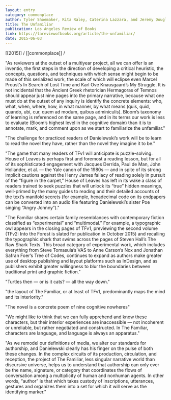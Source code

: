 ```yaml
---
layout: entry
category: commonplace
author: Tyler Shoemaker, Rita Raley, Caterina Lazzara, and Jeremy Douglass
title: The Unfamiliar
publication: Los Angeles Review of Books
link: https://lareviewofbooks.org/article/the-unfamiliar/
date: 2015-06-03
---
```


[[2015]] / [[commonplace]] / 

"As reviewers at the outset of a multiyear project, all we can offer is an inventio, the first steps in the direction of developing a critical heuristic, the concepts, questions, and techniques with which sense might begin to be made of this serialized work, the scale of which will eclipse even Marcel Proust’s In Search of Lost Time and Karl Ove Knausgaard’s My Struggle. It is not incidental that the Ancient Greek rhetorician Hermagoras of Temnos should appear just nine pages into the primary narrative, because what one must do at the outset of any inquiry is identify the concrete elements: who, what, when, where, how, in what manner, by what means (quis, quid, quando, ubi, cur, quem ad modum, quibus adminiculis). Bloom’s taxonomy of learning is referenced on the same page, and in its terms our work is less to evaluate (Bloom’s highest level in the cognitive domain) than it is to annotate, mark, and comment upon as we start to familiarize the unfamiliar."

"The challenge for practiced readers of Danielewski’s work will be to learn to read the novel they have, rather than the novel they imagine it to be."

"The game that many readers of TFv1 will anticipate is puzzle-solving. House of Leaves is perhaps first and foremost a reading lesson, but for all of its sophisticated engagement with Jacques Derrida, Paul de Man, John Hollander, et al. — the Yale canon of the 1980s — and in spite of its strong implicit cautions against the Henry James fallacy of reading solely in pursuit of the “figure in the carpet,” House of Leaves has left in its wake a class of readers trained to seek puzzles that will unlock its “true” hidden meanings, well-primed by the many guides to reading and their detailed accounts of the text’s manifold secrets (for example, hexadecimal code on its endpapers can be converted into an audio file featuring Danielewski’s sister Poe singing “Angry Johnny”)."

"The Familiar shares certain family resemblances with contemporary fiction classified as “experimental” and “multimodal.” For example, a typographic owl appears in the closing pages of TFv1, previewing the second volume (TFv2: Into the Forest is slated for publication in October 2015) and recalling the typographic shark that swims across the pages of Steven Hall’s The Raw Shark Texts. This broad category of experimental work, which includes everything from Steve Tomasula’s VAS to Anne Carson’s Nox and Jonathan Safran Foer’s Tree of Codes, continues to expand as authors make greater use of desktop publishing and layout platforms such as InDesign, and as publishers exhibit greater willingness to blur the boundaries between traditional print and graphic fiction."

"Turtles then — or is it cats? — all the way down."

"the layout of The Familiar, or at least of TFv1, predominantly maps the mind and its interiority."

"The novel is a concrete poem of nine cognitive nowheres"
 
"We might like to think that we can fully apprehend and know these characters, but their interior experiences are inaccessible — not incoherent or unreliable, but rather negotiated and constructed. In The Familiar, characters are language, and language is always an apparatus."

"As we remodel our definitions of media, we alter our standards for authorship, and Danielewski clearly has his finger on the pulse of both these changes. In the complex circuits of its production, circulation, and reception, the project of The Familiar, less singular narrative world than discursive universe, helps us to understand that authorship can only ever be the name, signature, or category that coordinates the flows of conversation among a multiplicity of human and nonhuman agents. In other words, “author” is that which takes custody of inscriptions, utterances, gestures and organizes them into a set for which it will serve as the identifying marker."
